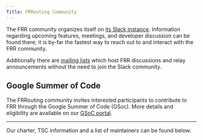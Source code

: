 ```yaml
---
Title: FRRouting Community
---
```


The FRR community organizes itself on [its Slack
instance](https://join.slack.com/t/frrouting/shared_invite/enQtNjM1MTkzMDQ0Mzg2LTAxZmQ5ODk0NTE1NjZmOWNkNmJkODc3YWZhOWE3NjQ1MzI2YWMzZmViNzVmYjBhYWNkNDYwMjVkOWMzMWZkYWM).
Information regarding upcoming features, meetings, and developer discussion can
be found there; it is by-far the fastest way to reach out to and interact with
the FRR community.

Additionally there are [mailing lists](https://lists.frrouting.org/listinfo)
which host FRR discussions and relay announcements without the need to join the
Slack community.

Google Summer of Code
---------------------

The FRRouting community invites interested participants to contribute to FRR
through the  Google Summer of Code (GSoc). More details and eligibility are
available on our [GSoC portal](https://frrouting.github.io/frr-gsoc/).

---

Our charter, TSC information and a list of maintainers can be found below.
